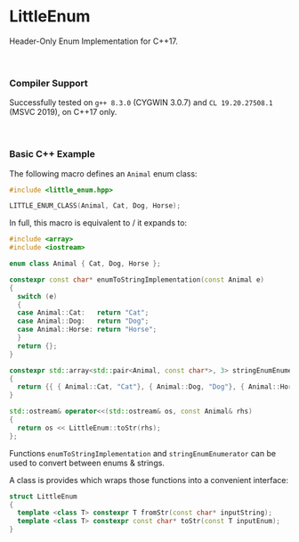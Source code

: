 # LittleEnum

Header-Only Enum Implementation for C++17.
<br><br><br>

### Compiler Support
Successfully tested on `g++ 8.3.0` (CYGWIN 3.0.7) and `CL 19.20.27508.1` (MSVC 2019), on C++17 only.
<br><br><br>

### Basic C++ Example
The following macro defines an `Animal` enum class:
```cpp
#include <little_enum.hpp>

LITTLE_ENUM_CLASS(Animal, Cat, Dog, Horse);
```
In full, this macro is equivalent to / it expands to:
```cpp
#include <array>
#include <iostream>

enum class Animal { Cat, Dog, Horse }; 

constexpr const char* enumToStringImplementation(const Animal e) 
{
  switch (e) 
  {
  case Animal::Cat:   return "Cat"; 
  case Animal::Dog:   return "Dog"; 
  case Animal::Horse: return "Horse";
  } 
  return {}; 
} 

constexpr std::array<std::pair<Animal, const char*>, 3> stringEnumEnumerator(Animal) 
{
  return {{ { Animal::Cat, "Cat"}, { Animal::Dog, "Dog"}, { Animal::Horse, "Horse"} }}; 
} 

std::ostream& operator<<(std::ostream& os, const Animal& rhs)
{
  return os << LittleEnum::toStr(rhs); 
};
```
Functions `enumToStringImplementation` and `stringEnumEnumerator` can be used to convert between enums & strings.

A class is provides which wraps those functions into a convenient interface:
```cpp
struct LittleEnum
{
  template <class T> constexpr T fromStr(const char* inputString);
  template <class T> constexpr const char* toStr(const T inputEnum);
}
```
